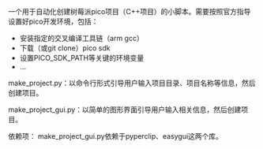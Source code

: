 一个用于自动化创建树莓派pico项目（C++项目）的小脚本。需要按照官方指导设置好pico开发环境，包括：
 - 安装指定的交叉编译工具链（arm gcc）
 - 下载（或git clone）pico sdk
 - 设置PICO_SDK_PATH等关键的环境变量
 - ...

make_project.py：以命令行形式引导用户输入项目目录、项目名称等信息，然后创建项目。

make_project_gui.py：以简单的图形界面引导用户输入相关信息，然后创建项目。

依赖项：
make_project_gui.py依赖于pyperclip、easygui这两个库。
